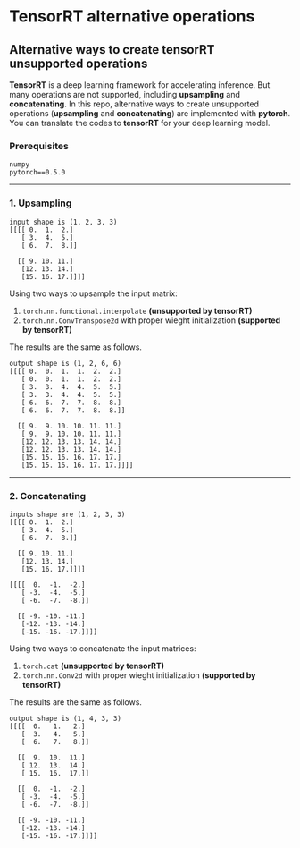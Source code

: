 # TensorRT alternative operations
## Alternative ways to create tensorRT unsupported operations

**TensorRT** is a deep learning framework for accelerating inference. But many operations are not supported, including **upsampling** and **concatenating**. In this repo, alternative ways to create unsupported operations (**upsampling** and **concatenating**) are implemented with **pytorch**. You can translate the codes to **tensorRT** for your deep learning model.

### Prerequisites
```
numpy
pytorch==0.5.0
```

---

### 1. Upsampling

```
input shape is (1, 2, 3, 3)
[[[[ 0.  1.  2.]
   [ 3.  4.  5.]
   [ 6.  7.  8.]]

  [[ 9. 10. 11.]
   [12. 13. 14.]
   [15. 16. 17.]]]]
```
Using two ways to upsample the input matrix:
1. `torch.nn.functional.interpolate` **(unsupported by tensorRT)**
2. `torch.nn.ConvTranspose2d` with proper wieght initialization **(supported by tensorRT)**

The results are the same as follows.
```
output shape is (1, 2, 6, 6)
[[[[ 0.  0.  1.  1.  2.  2.]
   [ 0.  0.  1.  1.  2.  2.]
   [ 3.  3.  4.  4.  5.  5.]
   [ 3.  3.  4.  4.  5.  5.]
   [ 6.  6.  7.  7.  8.  8.]
   [ 6.  6.  7.  7.  8.  8.]]

  [[ 9.  9. 10. 10. 11. 11.]
   [ 9.  9. 10. 10. 11. 11.]
   [12. 12. 13. 13. 14. 14.]
   [12. 12. 13. 13. 14. 14.]
   [15. 15. 16. 16. 17. 17.]
   [15. 15. 16. 16. 17. 17.]]]]
```

---

### 2. Concatenating

```
inputs shape are (1, 2, 3, 3)
[[[[ 0.  1.  2.]
   [ 3.  4.  5.]
   [ 6.  7.  8.]]

  [[ 9. 10. 11.]
   [12. 13. 14.]
   [15. 16. 17.]]]]
   
[[[[  0.  -1.  -2.]
   [ -3.  -4.  -5.]
   [ -6.  -7.  -8.]]

  [[ -9. -10. -11.]
   [-12. -13. -14.]
   [-15. -16. -17.]]]]
```

Using two ways to concatenate the input matrices:
1. `torch.cat` **(unsupported by tensorRT)**
2. `torch.nn.Conv2d` with proper wieght initialization **(supported by tensorRT)**

The results are the same as follows.

```
output shape is (1, 4, 3, 3)
[[[[  0.   1.   2.]
   [  3.   4.   5.]
   [  6.   7.   8.]]

  [[  9.  10.  11.]
   [ 12.  13.  14.]
   [ 15.  16.  17.]]

  [[  0.  -1.  -2.]
   [ -3.  -4.  -5.]
   [ -6.  -7.  -8.]]

  [[ -9. -10. -11.]
   [-12. -13. -14.]
   [-15. -16. -17.]]]]
```
